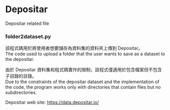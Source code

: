 # Depositar
Depositar related file

### folder2dataset.py

該程式碼用於將使用者想要儲存為資料集的資料夾上傳到 Depositar。  
The code used to upload a folder that the user wants to save as a dataset to the depositar.

由於 Depositar 資料集和程式碼實作的限制，該程式僅適用於包含檔案但不包含子目錄的目錄。  
Due to the constraints of the depositar dataset and the implementation of the code, the program works only with directories that contain files but no subdirectories.


Depositar web site: <https://data.depositar.io/>
